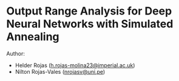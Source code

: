 # Output Range Analysis for Deep Neural Networks with Simulated Annealing

Author:

* Helder Rojas (h.rojas-molina23@imperial.ac.uk)
* Nilton Rojas-Vales (nrojasv@uni.pe)
